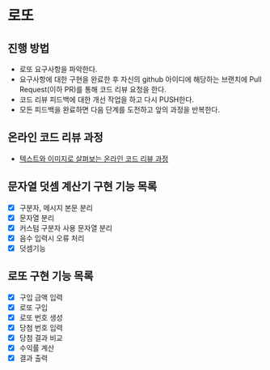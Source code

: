 # 로또
## 진행 방법
* 로또 요구사항을 파악한다.
* 요구사항에 대한 구현을 완료한 후 자신의 github 아이디에 해당하는 브랜치에 Pull Request(이하 PR)를 통해 코드 리뷰 요청을 한다.
* 코드 리뷰 피드백에 대한 개선 작업을 하고 다시 PUSH한다.
* 모든 피드백을 완료하면 다음 단계를 도전하고 앞의 과정을 반복한다.

## 온라인 코드 리뷰 과정
* [텍스트와 이미지로 살펴보는 온라인 코드 리뷰 과정](https://github.com/next-step/nextstep-docs/tree/master/codereview)

## 문자열 덧셈 계산기 구현 기능 목록
* [X] 구분자, 메시지 본문 분리
* [x] 문자열 분리
* [x] 커스텀 구분자 사용 문자열 분리
* [x] 음수 입력시 오류 처리
* [X] 덧셈기능

## 로또 구현 기능 목록
* [X] 구입 금액 입력
* [X] 로또 구입
* [X] 로또 번호 생성
* [X] 당첨 번호 입력
* [X] 당첨 결과 비교
* [X] 수익률 계산
* [X] 결과 출력